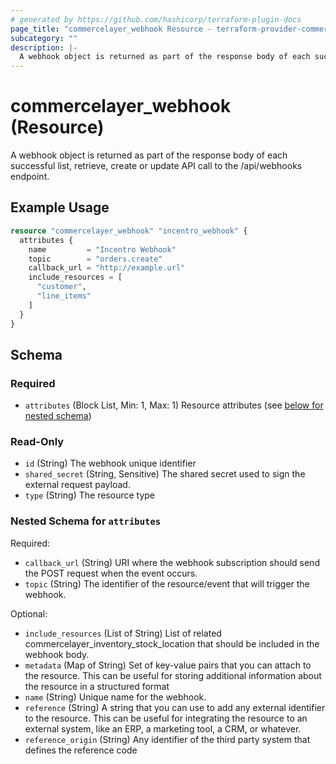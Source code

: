 ```yaml
---
# generated by https://github.com/hashicorp/terraform-plugin-docs
page_title: "commercelayer_webhook Resource - terraform-provider-commercelayer"
subcategory: ""
description: |-
  A webhook object is returned as part of the response body of each successful list, retrieve, create or update API call to the /api/webhooks endpoint.
---
```


# commercelayer_webhook (Resource)

A webhook object is returned as part of the response body of each successful list, retrieve, create or update API call to the /api/webhooks endpoint.

## Example Usage

```terraform
resource "commercelayer_webhook" "incentro_webhook" {
  attributes {
    name         = "Incentro Webhook"
    topic        = "orders.create"
    callback_url = "http://example.url"
    include_resources = [
      "customer",
      "line_items"
    ]
  }
}
```

<!-- schema generated by tfplugindocs -->
## Schema

### Required

- `attributes` (Block List, Min: 1, Max: 1) Resource attributes (see [below for nested schema](#nestedblock--attributes))

### Read-Only

- `id` (String) The webhook unique identifier
- `shared_secret` (String, Sensitive) The shared secret used to sign the external request payload.
- `type` (String) The resource type

<a id="nestedblock--attributes"></a>
### Nested Schema for `attributes`

Required:

- `callback_url` (String) URI where the webhook subscription should send the POST request when the event occurs.
- `topic` (String) The identifier of the resource/event that will trigger the webhook.

Optional:

- `include_resources` (List of String) List of related commercelayer_inventory_stock_location that should be included in the webhook body.
- `metadata` (Map of String) Set of key-value pairs that you can attach to the resource. This can be useful for storing additional information about the resource in a structured format
- `name` (String) Unique name for the webhook.
- `reference` (String) A string that you can use to add any external identifier to the resource. This can be useful for integrating the resource to an external system, like an ERP, a marketing tool, a CRM, or whatever.
- `reference_origin` (String) Any identifier of the third party system that defines the reference code

